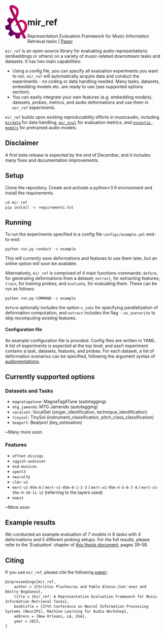 <img src="docs/img/mir_ref_logo.svg" align="left" height="110">

# mir_ref

Representation Evaluation Framework for Music Information Retrieval tasks | [Paper](https://arxiv.org/abs/2312.05994)

`mir_ref` is an open-source library for evaluating audio representations (embeddings or others) on a variety of music-related downstream tasks and datasets. It has two main capabilities:

* Using a config file, you can specify all evaluation experiments you want to run. `mir_ref` will automatically acquire data and conduct the experiments - no coding or data handling needed. Many tasks, datasets, embedding models etc. are ready to use (see supported options section).
* You can easily integrate your own features (e.g. embedding models), datasets, probes, metrics, and audio deformations and use them in `mir_ref` experiments.

`mir_ref` builds upon existing reproducability efforts in musicaudio, including [`mirdata`](https://mirdata.readthedocs.io/en/stable/) for data handling, [`mir_eval`](https://craffel.github.io/mir_eval/) for evaluation metrics, and [`essentia models`](https://essentia.upf.edu/models.html) for pretrained audio models.

## Disclaimer

A first beta release is expected by the end of December, and it includes many fixes and documentation improvements.

## Setup

Clone the repository. Create and activate a python>3.9 environment and install the requirements.

```
cd mir_ref
pip install -r requirements.txt
```

## Running

To run the experiments specified in a config file `configs/example.yml` end-to-end:

```
python run.py conduct -c example
```

This will currently save deformations and features to use them later, but an online option will soon be available.

Alternatively, `mir_ref` is comprised of 4 main functions-commands: `deform`, for generating deformations from a dataset; `extract`, for extracting features; `train`, for training probes; and `evaluate`, for evaluating them. These can be run as follows:

```
python run.py COMMAND -c example
```

`deform` optionally includes the option `n_jobs` for specifying parallelization of deformation computation, and `extract` includes the flag `--no_overwrite` to skip recomputing existing features.

#### Configuration file

An example configuration file is provided. Config files are written in YAML. A list of experiments is expected at the top level, and each experiment contains a task, datasets, features, and probes. For each dataset, a list of deformation scenarios can be specified, following the argument syntax of [audiomentations](https://iver56.github.io/audiomentations/).

## Currently supported options

### Datasets and Tasks

* `magnatagatune`: MagnaTagATune (autotagging)
* `mtg_jamendo`: MTG Jamendo (autotagging)
* `vocalset`: VocalSet (singer_identification, technique_identification)
* `tinysol`: TinySol (instrument_classification, pitch_class_classification)
* `beaport`: Beatport (key_estimation)

~Many more soon

### Features

* `effnet-discogs`
* `vggish-audioset`
* `msd-musicnn`
* `openl3`
* `neuralfp`
* `clmr-v2`
* `mert-v1-95m-6` / `mert-v1-95m-0-1-2-3` / `mert-v1-95m-4-5-6-7-8` / `mert-v1-95m-9-10-11-12`  (referring to the layers used)
* `maest`

~More soon

## Example results

We conducted an example evaluation of 7 models in 6 tasks with 4 deformations and 5 different probing setups. For the full results, please refer to the 'Evaluation' chapter of [this thesis document](https://zenodo.org/records/8380471), pages 39-58.

## Citing

If you use `mir_ref`, please cite the following [paper](https://arxiv.org/abs/2312.05994):

```
@inproceedings{mir_ref,
    author = {Christos Plachouras and Pablo Alonso-Jim\'enez and Dmitry Bogdanov},
    title = {mir_ref: A Representation Evaluation Framework for Music Information Retrieval Tasks},
    booktitle = {37th Conference on Neural Information Processing Systems (NeurIPS), Machine Learning for Audio Workshop},
    address = {New Orleans, LA, USA},
    year = 2023,
}
```
